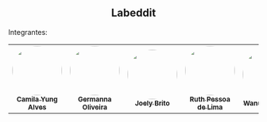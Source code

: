 <div align='center'>

## Labeddit

</div>

Integrantes: 
<div>
    <table>
  <tr>
    <td align="center"><a href="https://github.com/camiyung"><img style="border-radius: 50%;" src="https://avatars.githubusercontent.com/u/94990037?v=" width="100px;" alt=""/><br /><sub><b>Camila Yung Alves</b></sub></a><br /></td>
     <td align="center"><a href="https://github.com/germannafol"><img style="border-radius: 50%;" src="https://avatars.githubusercontent.com/u/8453557?v" width="100px;" alt=""/><br /><sub><b>Germanna Oliveira</b></sub></a><br /></td>
     <td align="center"><a href="https://github.com/Joely-Brito"><img style="border-radius: 50%;" src="https://avatars.githubusercontent.com/u/98559997?v=4" width="100px;" alt=""/><br /><sub><b>Joely Brito</b></sub></a><br /></td>
    <td align="center"><a href="https://github.com/Rtpessoa"><img style="border-radius: 50%;" src="https://avatars.githubusercontent.com/u/98413094?v=4" width="100px;" alt=""/><br /><sub><b>Ruth Pessoa de Lima</b></sub></a><br /></td>
    <td align="center"><a href="https://github.com/Wanuzia"><img style="border-radius: 50%;" src="https://avatars.githubusercontent.com/u/98324557?v=4" width="100px;" alt=""/><br /><sub><b>Wanuzia Braga</b></sub></a><br /></td>
  </tr>
  </table>
  </div>
